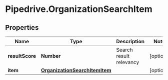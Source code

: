 # Pipedrive.OrganizationSearchItem

## Properties

Name | Type | Description | Notes
------------ | ------------- | ------------- | -------------
**resultScore** | **Number** | Search result relevancy | [optional] 
**item** | [**OrganizationSearchItemItem**](OrganizationSearchItemItem.md) |  | [optional] 


